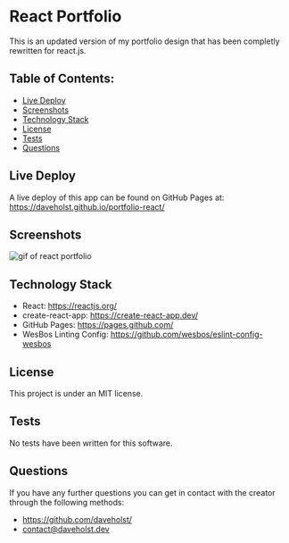 # React Portfolio

This is an updated version of my portfolio design that has been completly rewritten for react.js.

## Table of Contents:

- [Live Deploy](#Live-Deploy)
- [Screenshots](#Screenshots)
- [Technology Stack](#Technology-Stack)
- [License](#License)
- [Tests](#Tests)
- [Questions](#Questions)

## Live Deploy

A live deploy of this app can be found on GitHub Pages at: https://daveholst.github.io/portfolio-react/

## Screenshots

![gif of react portfolio](./portfolio-react.gif)

## Technology Stack

- React: https://reactjs.org/
- create-react-app: https://create-react-app.dev/
- GitHub Pages: https://pages.github.com/
- WesBos Linting Config: https://github.com/wesbos/eslint-config-wesbos

## License

This project is under an MIT license.
## Tests

No tests have been written for this software.

## Questions

If you have any further questions you can get in contact with the creator through the following methods:

- https://github.com/daveholst/
- contact@daveholst.dev
